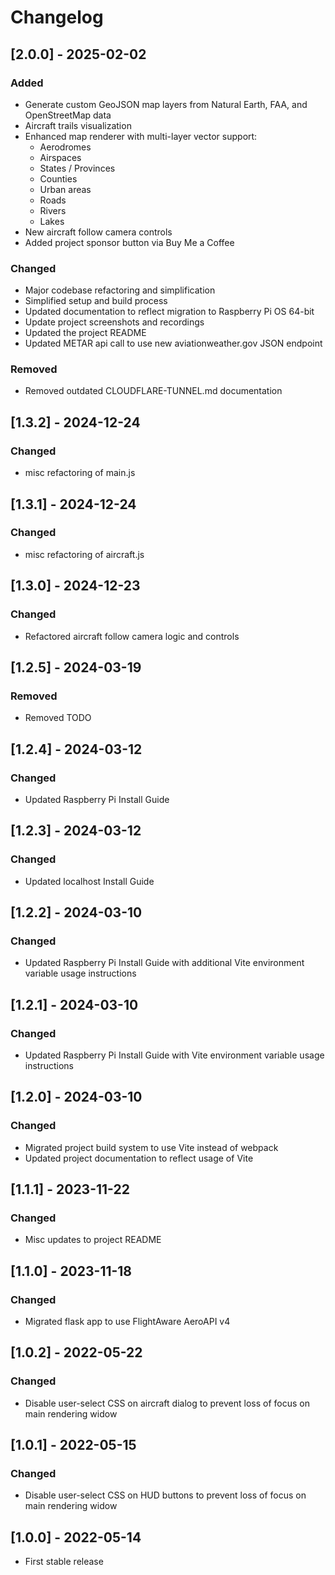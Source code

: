 # Changelog

## [2.0.0] - 2025-02-02

### Added

- Generate custom GeoJSON map layers from Natural Earth, FAA, and OpenStreetMap data
- Aircraft trails visualization
- Enhanced map renderer with multi-layer vector support:
  - Aerodromes
  - Airspaces
  - States / Provinces
  - Counties
  - Urban areas
  - Roads
  - Rivers
  - Lakes
- New aircraft follow camera controls
- Added project sponsor button via Buy Me a Coffee

### Changed

- Major codebase refactoring and simplification
- Simplified setup and build process
- Updated documentation to reflect migration to Raspberry Pi OS 64-bit
- Update project screenshots and recordings
- Updated the project README
- Updated METAR api call to use new aviationweather.gov JSON endpoint

### Removed

- Removed outdated CLOUDFLARE-TUNNEL.md documentation

## [1.3.2] - 2024-12-24

### Changed

- misc refactoring of main.js

## [1.3.1] - 2024-12-24

### Changed

- misc refactoring of aircraft.js

## [1.3.0] - 2024-12-23

### Changed

- Refactored aircraft follow camera logic and controls

## [1.2.5] - 2024-03-19

### Removed

- Removed TODO

## [1.2.4] - 2024-03-12

### Changed

- Updated Raspberry Pi Install Guide

## [1.2.3] - 2024-03-12

### Changed

- Updated localhost Install Guide

## [1.2.2] - 2024-03-10

### Changed

- Updated Raspberry Pi Install Guide with additional Vite environment variable usage instructions

## [1.2.1] - 2024-03-10

### Changed

- Updated Raspberry Pi Install Guide with Vite environment variable usage instructions

## [1.2.0] - 2024-03-10

### Changed

- Migrated project build system to use Vite instead of webpack
- Updated project documentation to reflect usage of Vite

## [1.1.1] - 2023-11-22

### Changed

- Misc updates to project README

## [1.1.0] - 2023-11-18

### Changed

- Migrated flask app to use FlightAware AeroAPI v4

## [1.0.2] - 2022-05-22

### Changed

- Disable user-select CSS on aircraft dialog to prevent loss of focus on main rendering widow

## [1.0.1] - 2022-05-15

### Changed

- Disable user-select CSS on HUD buttons to prevent loss of focus on main rendering widow

## [1.0.0] - 2022-05-14

- First stable release

